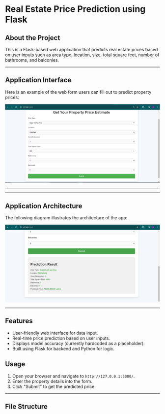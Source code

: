 # Real Estate Price Prediction using Flask

## About the Project

This is a Flask-based web application that predicts real estate prices based on user inputs such as area type, location, size, total square feet, number of bathrooms, and balconies.

---

## Application Interface

Here is an example of the web form users can fill out to predict property prices:

![Form Screenshot](screenshots/image.png "Form Interface")

---



---

## Application Architecture

The following diagram illustrates the architecture of the app:

![Architecture Diagram](screenshots/image2.png "Application Architecture")

---

## Features

- User-friendly web interface for data input.
- Real-time price prediction based on user inputs.
- Displays model accuracy (currently hardcoded as a placeholder).
- Built using Flask for backend and Python for logic.

## Usage

1. Open your browser and navigate to `http://127.0.0.1:5000/`.
2. Enter the property details into the form.
3. Click "Submit" to get the predicted price.

---

## File Structure
